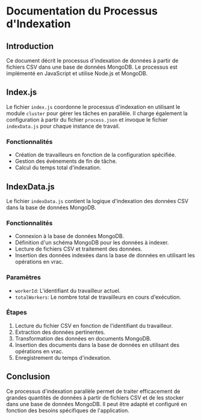 # Documentation du Processus d'Indexation

## Introduction
Ce document décrit le processus d'indexation de données à partir de fichiers CSV dans une base de données MongoDB. Le processus est implémenté en JavaScript et utilise Node.js et MongoDB.

## Index.js
Le fichier `index.js` coordonne le processus d'indexation en utilisant le module `cluster` pour gérer les tâches en parallèle. Il charge également la configuration à partir du fichier `process.json` et invoque le fichier `indexData.js` pour chaque instance de travail.

### Fonctionnalités
- Création de travailleurs en fonction de la configuration spécifiée.
- Gestion des événements de fin de tâche.
- Calcul du temps total d'indexation.

## IndexData.js
Le fichier `indexData.js` contient la logique d'indexation des données CSV dans la base de données MongoDB.

### Fonctionnalités
- Connexion à la base de données MongoDB.
- Définition d'un schéma MongoDB pour les données à indexer.
- Lecture de fichiers CSV et traitement des données.
- Insertion des données indexées dans la base de données en utilisant les opérations en vrac.

### Paramètres
- `workerId`: L'identifiant du travailleur actuel.
- `totalWorkers`: Le nombre total de travailleurs en cours d'exécution.

### Étapes
1. Lecture du fichier CSV en fonction de l'identifiant du travailleur.
2. Extraction des données pertinentes.
3. Transformation des données en documents MongoDB.
4. Insertion des documents dans la base de données en utilisant des opérations en vrac.
5. Enregistrement du temps d'indexation.

## Conclusion
Ce processus d'indexation parallèle permet de traiter efficacement de grandes quantités de données à partir de fichiers CSV et de les stocker dans une base de données MongoDB. Il peut être adapté et configuré en fonction des besoins spécifiques de l'application.

